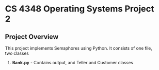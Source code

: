 # **CS 4348 Operating Systems Project 2**

## **Project Overview**
This project implements Semaphores using Python. It consists of one file, two classes

1. **Bank.py** - Contains output, and Teller and Customer classes